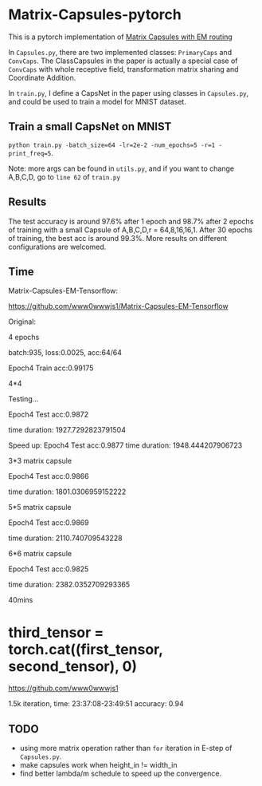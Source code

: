 # Matrix-Capsules-pytorch
This is a pytorch implementation of [Matrix Capsules with EM routing](https://openreview.net/pdf?id=HJWLfGWRb)

In ```Capsules.py```, there are two implemented classes: ```PrimaryCaps``` and ```ConvCaps```.
The ClassCapsules in the paper is actually a special case of ```ConvCaps``` with whole receptive field, transformation matrix sharing and Coordinate Addition.

In ```train.py```, I define a CapsNet in the paper using classes in ```Capsules.py```, and could be used to train a model for MNIST dataset.

## Train a small CapsNet on MNIST
```python train.py -batch_size=64 -lr=2e-2 -num_epochs=5 -r=1 -print_freq=5```.

Note:
more args can be found in ```utils.py```, and if you want to change A,B,C,D, go to ```line 62``` of ```train.py```

## Results
The test accuracy is around 97.6% after 1 epoch and 98.7% after 2 epochs of training with a small Capsule of A,B,C,D,r = 64,8,16,16,1. After 30 epochs of training, the best acc is around 99.3%. More results on different configurations are welcomed.

## Time

Matrix-Capsules-EM-Tensorflow: 

https://github.com/www0wwwjs1/Matrix-Capsules-EM-Tensorflow

Original: 

4 epochs

batch:935, loss:0.0025, acc:64/64

Epoch4 Train acc:0.99175

4*4

Testing...

Epoch4 Test acc:0.9872

time duration:  1927.7292823791504



Speed up:
Epoch4 Test acc:0.9877
time duration:  1948.444207906723

3*3 matrix capsule

Epoch4 Test acc:0.9866

time duration:  1801.0306959152222

5*5 matrix capsule

Epoch4 Test acc:0.9869

time duration:  2110.740709543228

6*6 matrix capsule

Epoch4 Test acc:0.9825

time duration:  2382.0352709293365
 
40mins

# third_tensor = torch.cat((first_tensor, second_tensor), 0)

https://github.com/www0wwwjs1

1.5k iteration, time: 23:37:08-23:49:51
accuracy: 0.94

## TODO
* using more matrix operation rather than ```for``` iteration in E-step of ```Capsules.py```.
* make capsules work when height_in != width_in
* find better lambda/m schedule to speed up the convergence.



